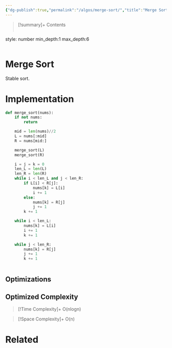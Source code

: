 ```yaml
---
{"dg-publish":true,"permalink":"/algos/merge-sort/","title":"Merge Sort","tags":["algo","sort","divide-conquer"]}
---
```



>[!summary]+ Contents
>```toc
style: number
min_depth:1
max_depth:6 
>```


# Merge Sort
Stable sort.
# Implementation

```python
def merge_sort(nums):
    if not nums:
        return

    mid = len(nums)//2
    L = nums[:mid]
    R = nums[mid:]

    merge_sort(L)
    merge_sort(R)

    i = j = k = 0
    len_L = len(L)
    len_R = len(R)
    while i < len_L and j < len_R:
        if L[i] < R[j]:
            nums[k] = L[i]
            i += 1
        else:
            nums[k] = R[j]
            j += 1
        k += 1

    while i < len_L:
        nums[k] = L[i]
        i += 1
        k += 1

    while j < len_R:
        nums[k] = R[j]
        j += 1
		k += 1
	
```

## Optimizations

## Optimized Complexity

>[!Time Complexity]+
>O(nlogn)

>[!Space Complexity]+
>O(n)



# Related
